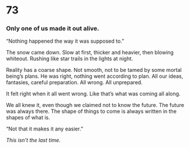 # 73

### Only one of us made it out alive.

“Nothing happened the way it was supposed to.”

The snow came down. Slow at first, thicker and heavier, then blowing whiteout. Rushing like star trails in the lights at night.

Reality has a coarse shape. Not smooth, not to be tamed by some mortal being’s plans. He was right, nothing went according to plan. All our ideas, fantasies, careful preparation. All wrong. All unprepared. 

It felt right when it all went wrong. Like that’s what was coming all along.

We all knew it, even though we claimed not to know the future. The future was always there. The shape of things to come is always written in the shapes of what is. 

“Not that it makes it any easier.”

_This isn’t the last time._